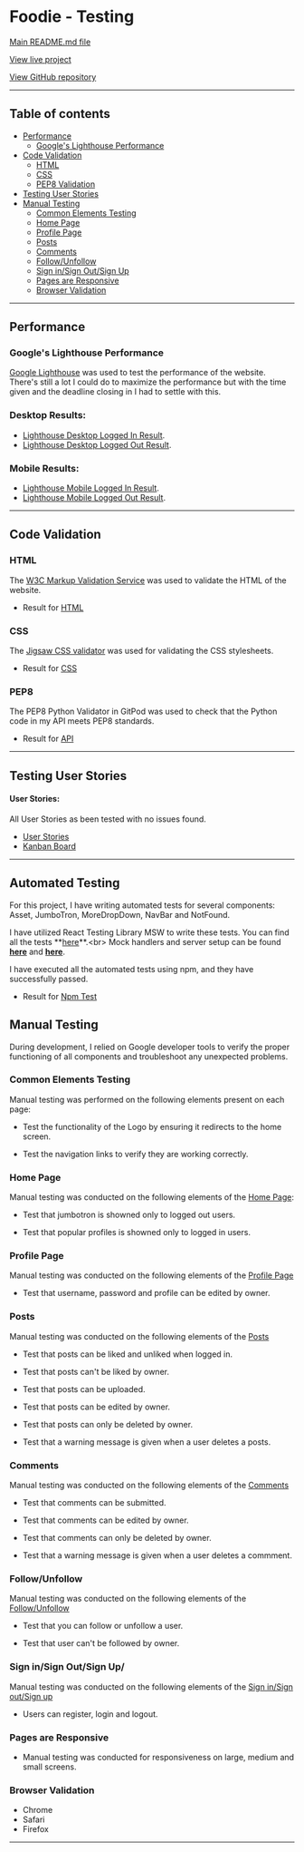 # Foodie - Testing 

[Main README.md file](/README.md)

[View live project](https://pp5-capell-745fa2049c09.herokuapp.com/)

[View GitHub repository](https://github.com/CharlieApell/project_portfolio_5)

***
## Table of contents
- [Performance](#performance)
  - [Google's Lighthouse Performance](#googles-lighthouse-performance)
- [Code Validation](#code-validation)
  - [HTML](#html)
  - [CSS](#css)
  - [PEP8 Validation](#pep8)
- [Testing User Stories](#Testing-User-Stories)
- [Manual Testing](#Manual-Testing)
    - [Common Elements Testing](#common-elements-testing)
    - [Home Page](#home-page)
    - [Profile Page](#profile-page)
    - [Posts](#posts)
    - [Comments](#comments)
    - [Follow/Unfollow](#followunfollow)
    - [Sign in/Sign Out/Sign Up](#sign-insign-outsign-up)
    - [Pages are Responsive](#pages-are-responsive)
    - [Browser Validation](#Browser-Validation)

***

## Performance

### Google's Lighthouse Performance
[Google Lighthouse](https://developers.google.com/web/tools/lighthouse) was used to test the performance of the website.<br>
There's still a lot I could do to maximize the performance but with the time given and the deadline closing in I had to settle with this.
### Desktop Results:
- [Lighthouse Desktop Logged In Result](./src/assets/testing/lh-loggedin.png).<br>
- [Lighthouse Desktop Logged Out Result](./src/assets/testing/lh-loggedout.png).

### Mobile Results:
- [Lighthouse Mobile Logged In Result](./src/assets/testing/lh-loggedin-m.png).<br>
- [Lighthouse Mobile Logged Out Result](./src/assets/testing/lh-loggedout-m.png).

***

## Code Validation

### HTML
The [W3C Markup Validation Service](https://validator.w3.org/) was used to validate the HTML of the website.
 - Result for [HTML](./src/assets/testing/w3chtml.png)

### CSS
The [Jigsaw CSS validator](https://jigsaw.w3.org/css-validator/) was used for validating the CSS stylesheets.
- Result for [CSS](./src/assets/testing/w3ccss.png)

### PEP8
The PEP8 Python Validator in GitPod was used to check that the Python code in my API meets PEP8 standards.

- Result for [API](./src/assets/testing/pep8.png)

***

## Testing User Stories

#### User Stories:
All User Stories as been tested with no issues found.
- [User Stories](https://github.com/CharlieApell/project_portfolio_5/issues)
- [Kanban Board](https://github.com/users/CharlieApell/projects/7)

***

## Automated Testing

For this project, I have writing automated tests for several components: Asset, JumboTron, MoreDropDown, NavBar and NotFound.

I have utilized React Testing Library MSW to write these tests. You can find all the tests **[here](https://github.com/CharlieApell/project_portfolio_5/tree/main/src/components/__tests__)**.<br>
Mock handlers and server setup can be found **[here](https://github.com/CharlieApell/project_portfolio_5/blob/main/src/mocks/handlers.js)** and **[here](https://github.com/CharlieApell/project_portfolio_5/blob/main/src/setupTests.js)**.<br>

I have executed all the automated tests using npm, and they have successfully passed.

- Result for [Npm Test](./src/assets/testing/mswnpm.png)

## Manual Testing

During development, I relied on Google developer tools to verify the proper functioning of all components and troubleshoot any unexpected problems.

### Common Elements Testing
Manual testing was performed on the following elements present on each page:

- Test the functionality of the Logo by ensuring it redirects to the home screen.

- Test the navigation links to verify they are working correctly.

### Home Page
Manual testing was conducted on the following elements of the [Home Page](https://pp5-capell-745fa2049c09.herokuapp.com/):
     
- Test that jumbotron is showned only to logged out users.

- Test that popular profiles is showned only to logged in users.

### Profile Page
Manual testing was conducted on the following elements of the [Profile Page](https://pp5-capell-745fa2049c09.herokuapp.com/)

- Test that username, password and profile can be edited by owner.

### Posts
Manual testing was conducted on the following elements of the [Posts](https://pp5-capell-745fa2049c09.herokuapp.com/)

- Test that posts can be liked and unliked when logged in.

- Test that posts can't be liked by owner.

- Test that posts can be uploaded.

- Test that posts can be edited by owner.

- Test that posts can only be deleted by owner.

- Test that a warning message is given when a user deletes a posts.

### Comments
Manual testing was conducted on the following elements of the [Comments](https://pp5-capell-745fa2049c09.herokuapp.com/)
     
- Test that comments can be submitted.

- Test that comments can be edited by owner.

- Test that comments can only be deleted by owner.

- Test that a warning message is given when a user deletes a commment.

### Follow/Unfollow
Manual testing was conducted on the following elements of the [Follow/Unfollow](https://pp5-capell-745fa2049c09.herokuapp.com/)

- Test that you can follow or unfollow a user.

- Test that user can't be followed by owner.
     
### Sign in/Sign Out/Sign Up/
Manual testing was conducted on the following elements of the [Sign in/Sign out/Sign up](https://pp5-capell-745fa2049c09.herokuapp.com/)

- Users can register, login and logout.

### Pages are Responsive
- Manual testing was conducted for responsiveness on large, medium and small screens.

### Browser Validation
- Chrome
- Safari
- Firefox

***
